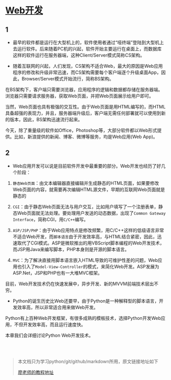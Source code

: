 # [Web开发](http://www.liaoxuefeng.com/wiki/0014316089557264a6b348958f449949df42a6d3a2e542c000/0014320118765877e93ecea4e6449acb157e9efae8b40b6000#0)

## 1

* 最早的软件都是运行在大型机上的，软件使用者通过“哑终端”登陆到大型机上去运行软件。后来随着PC机的兴起，软件开始主要运行在桌面上，而数据库这样的软件运行在服务器端，这种Client/Server模式简称CS架构。

* 随着互联网的兴起，人们发现，CS架构不适合Web，最大的原因是Web应用程序的修改和升级非常迅速，而CS架构需要每个客户端逐个升级桌面App，因此，Browser/Server模式开始流行，简称BS架构。

 在BS架构下，客户端只需要浏览器，应用程序的逻辑和数据都存储在服务器端。浏览器只需要请求服务器，获取Web页面，并把Web页面展示给用户即可。
 
 当然，Web页面也具有极强的交互性。由于Web页面是用HTML编写的，而HTML具备超强的表现力，并且，服务器端升级后，客户端无需任何部署就可以使用到新的版本，因此，BS架构迅速流行起来。
 
 今天，除了重量级的软件如Office，Photoshop等，大部分软件都以Web形式提供。比如，新浪提供的新闻、博客、微博等服务，均是Web应用(Web App)。
 
## 2
 
* Web应用开发可以说是目前软件开发中最重要的部分。Web开发也经历了好几个阶段：

 1. `静态Web页面`：由文本编辑器直接编辑并生成静态的HTML页面，如果要修改Web页面的内容，就需要再次编辑HTML源文件，早期的互联网Web页面就是静态的   

 2. `CGI`：由于静态Web页面无法与用户交互，比如用户填写了一个注册表单，静态Web页面就无法处理。要处理用户发送的动态数据，出现了`Common Gateway Interface`，简称CGI，用`C/C++`编写。

 3. `ASP/JSP/PHP`：由于Web应用特点是修改频繁，用C/C++这样的低级语言非常不适合Web开发，而`脚本语言`由于开发效率高，与HTML结合紧密，因此，迅速取代了CGI模式。ASP是微软推出的用VBScript脚本编程的Web开发技术，而JSP用Java来编写脚本，PHP本身则是开源的脚本语言。

 4. `MVC`：为了解决直接用脚本语言嵌入HTML导致的可维护性差的问题，Web应用也引入了`Model-View-Controller`的模式，来简化Web开发。ASP发展为ASP.Net，JSP和PHP也有一大堆MVC框架。
 
   目前，Web开发技术仍在快速发展中，异步开发、新的MVVM前端技术层出不穷。


* Python的诞生历史比Web还要早，由于Python是一种解释型的脚本语言，开发效率高，所以非常适合用来做Web开发。

 Python有上百种Web开发框架，有很多成熟的模板技术，选择Python开发Web应用，不但开发效率高，而且运行速度快。

本章我们会详细讨论Python Web开发技术。

<br/><br/>
> 本文档只为学习python/git/github/markdown所用，原文链接地址如下
> 
> [廖老师的教程地址](http://www.liaoxuefeng.com/wiki/0014316089557264a6b348958f449949df42a6d3a2e542c000/0014320118765877e93ecea4e6449acb157e9efae8b40b6000#0)

